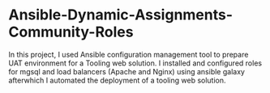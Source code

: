 # Ansible-Dynamic-Assignments-Community-Roles

In this project, I used Ansible configuration management tool to prepare UAT environment for a Tooling web solution. I installed and configured roles for mgsql and load balancers (Apache and Nginx) using ansible galaxy afterwhich I automated the deployment of a tooling web solution.